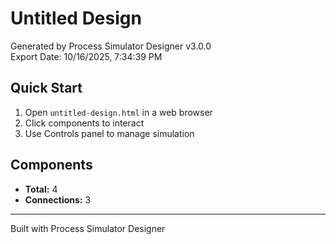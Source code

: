# Untitled Design

Generated by Process Simulator Designer v3.0.0  
Export Date: 10/16/2025, 7:34:39 PM

## Quick Start

1. Open `untitled-design.html` in a web browser
2. Click components to interact
3. Use Controls panel to manage simulation

## Components

- **Total:** 4
- **Connections:** 3

---

Built with Process Simulator Designer
